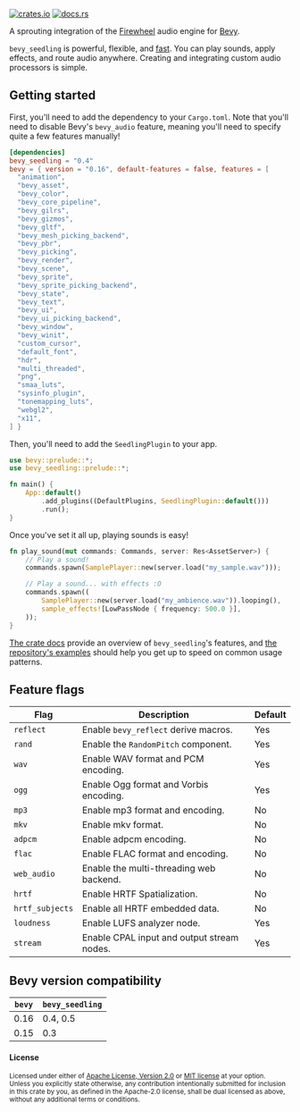 [![crates.io](https://img.shields.io/crates/v/bevy_seedling)](https://crates.io/crates/bevy_seedling)
[![docs.rs](https://docs.rs/bevy_seedling/badge.svg)](https://docs.rs/bevy_seedling)

A sprouting integration of the [Firewheel](https://github.com/BillyDM/firewheel)
audio engine for [Bevy](https://bevyengine.org/).

`bevy_seedling` is powerful, flexible, and
[fast](https://github.com/CorvusPrudens/rust-audio-demo?tab=readme-ov-file#performance).
You can play sounds, apply effects,
and route audio anywhere. Creating
and integrating custom audio processors
is simple.

## Getting started

First, you'll need to add the dependency to your `Cargo.toml`.
Note that you'll need to disable Bevy's `bevy_audio` feature,
meaning you'll need to specify quite a few features
manually!

```toml
[dependencies]
bevy_seedling = "0.4"
bevy = { version = "0.16", default-features = false, features = [
  "animation",
  "bevy_asset",
  "bevy_color",
  "bevy_core_pipeline",
  "bevy_gilrs",
  "bevy_gizmos",
  "bevy_gltf",
  "bevy_mesh_picking_backend",
  "bevy_pbr",
  "bevy_picking",
  "bevy_render",
  "bevy_scene",
  "bevy_sprite",
  "bevy_sprite_picking_backend",
  "bevy_state",
  "bevy_text",
  "bevy_ui",
  "bevy_ui_picking_backend",
  "bevy_window",
  "bevy_winit",
  "custom_cursor",
  "default_font",
  "hdr",
  "multi_threaded",
  "png",
  "smaa_luts",
  "sysinfo_plugin",
  "tonemapping_luts",
  "webgl2",
  "x11",
] }
```

Then, you'll need to add the `SeedlingPlugin` to your app.

```rs
use bevy::prelude::*;
use bevy_seedling::prelude::*;

fn main() {
    App::default()
        .add_plugins((DefaultPlugins, SeedlingPlugin::default()))
        .run();
}
```

Once you've set it all up, playing sounds is easy!

```rs
fn play_sound(mut commands: Commands, server: Res<AssetServer>) {
    // Play a sound!
    commands.spawn(SamplePlayer::new(server.load("my_sample.wav")));

    // Play a sound... with effects :O
    commands.spawn((
        SamplePlayer::new(server.load("my_ambience.wav")).looping(),
        sample_effects![LowPassNode { frequency: 500.0 }],
    ));
}
```

[The crate docs](https://docs.rs/bevy_seedling/latest) provide an overview of
`bevy_seedling`'s features, and
[the repository's examples](https://github.com/CorvusPrudens/bevy_seedling/tree/master/examples)
should help you get up to speed on common usage patterns.

## Feature flags

| Flag            | Description                                | Default |
| --------------- | ------------------------------------------ | ------- |
| `reflect`       | Enable `bevy_reflect` derive macros.       | Yes     |
| `rand`          | Enable the `RandomPitch` component.        | Yes     |
| `wav`           | Enable WAV format and PCM encoding.        | Yes     |
| `ogg`           | Enable Ogg format and Vorbis encoding.     | Yes     |
| `mp3`           | Enable mp3 format and encoding.            | No      |
| `mkv`           | Enable mkv format.                         | No      |
| `adpcm`         | Enable adpcm encoding.                     | No      |
| `flac`          | Enable FLAC format and encoding.           | No      |
| `web_audio`     | Enable the multi-threading web backend.    | No      |
| `hrtf`          | Enable HRTF Spatialization.                | No      |
| `hrtf_subjects` | Enable all HRTF embedded data.             | No      |
| `loudness`      | Enable LUFS analyzer node.                 | Yes     |
| `stream`        | Enable CPAL input and output stream nodes. | Yes     |

## Bevy version compatibility

| `bevy` | `bevy_seedling` |
| ------ | --------------- |
| 0.16   | 0.4, 0.5        |
| 0.15   | 0.3             |

#### License

<sup>
Licensed under either of <a href="LICENSE-APACHE">Apache License, Version
2.0</a> or <a href="LICENSE-MIT">MIT license</a> at your option.
</sup>

<br>

<sub>
Unless you explicitly state otherwise, any contribution intentionally submitted
for inclusion in this crate by you, as defined in the Apache-2.0 license, shall
be dual licensed as above, without any additional terms or conditions.
</sub>
